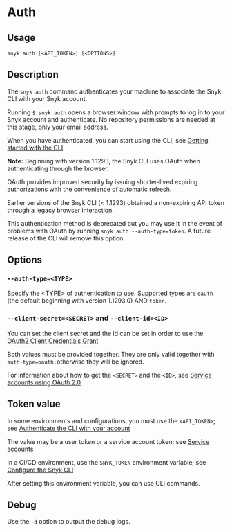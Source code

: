 # Auth

## Usage

`snyk auth [<API_TOKEN>] [<OPTIONS>]`

## Description

The `snyk auth` command authenticates your machine to associate the Snyk CLI with your Snyk account.

Running `$ snyk auth` opens a browser window with prompts to log in to your Snyk account and authenticate. No repository permissions are needed at this stage, only your email address.

When you have authenticated, you can start using the CLI; see [Getting started with the CLI](https://docs.snyk.io/snyk-cli/getting-started-with-the-cli)

**Note:** Beginning with version 1.1293, the Snyk CLI uses OAuth when authenticating through the browser.

OAuth provides improved security by issuing shorter-lived expiring authorizations with the convenience of automatic refresh.

Earlier versions of the Snyk CLI (< 1.1293) obtained a non-expiring API token through a legacy browser interaction.

This authentication method is deprecated but you may use it in the event of problems with OAuth by running `snyk auth --auth-type=token`. A future release of the CLI will remove this option.

## Options

### `--auth-type=<TYPE>`

Specify the \<TYPE> of authentication to use. Supported types are `oauth` (the default beginning with  version 1.1293.0) AND `token`.

### `--client-secret=<SECRET>` and `--client-id=<ID>`

You can set the client secret and the id can be set in order to use the [OAuth2 Client Credentials Grant](https://docs.snyk.io/enterprise-configuration/service-accounts/service-accounts-using-oauth-2.0#oauth-2.0-with-client-secret)

Both values must be provided together. They are only valid together with `--auth-type=oauth;`otherwise they will be ignored.&#x20;

For information about how to get the `<SECRET>` and the `<ID>`, see [Service accounts using OAuth 2.0](https://docs.snyk.io/enterprise-setup/service-accounts/service-accounts-using-oauth-2.0#oauth-2.0-with-client-secret)

## Token value

In some environments and configurations, you must use the `<API_TOKEN>`; see [Authenticate the CLI with your account](https://docs.snyk.io/snyk-cli/authenticate-the-cli-with-your-account)

The value may be a user token or a service account token; see [Service accounts](https://docs.snyk.io/enterprise-setup/service-accounts)

In a CI/CD environment, use the `SNYK_TOKEN` environment variable; see [Configure the Snyk CLI](https://docs.snyk.io/snyk-cli/configure-the-snyk-cli)

After setting this environment variable, you can use CLI commands.

## Debug

Use the `-d` option to output the debug logs.
